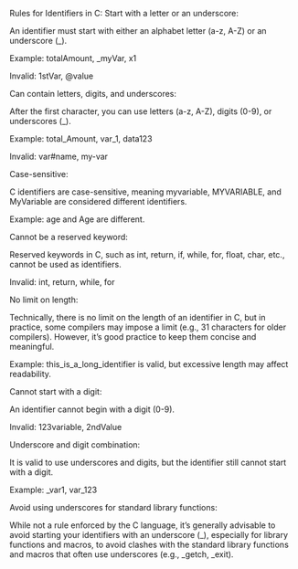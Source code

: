 Rules for Identifiers in C:
Start with a letter or an underscore:

An identifier must start with either an alphabet letter (a-z, A-Z) or an underscore (_).

Example: totalAmount, _myVar, x1

Invalid: 1stVar, @value

Can contain letters, digits, and underscores:

After the first character, you can use letters (a-z, A-Z), digits (0-9), or underscores (_).

Example: total_Amount, var_1, data123

Invalid: var#name, my-var

Case-sensitive:

C identifiers are case-sensitive, meaning myvariable, MYVARIABLE, and MyVariable are considered different identifiers.

Example: age and Age are different.

Cannot be a reserved keyword:

Reserved keywords in C, such as int, return, if, while, for, float, char, etc., cannot be used as identifiers.

Invalid: int, return, while, for

No limit on length:

Technically, there is no limit on the length of an identifier in C, but in practice, some compilers may impose a limit (e.g., 31 characters for older compilers). However, it’s good practice to keep them concise and meaningful.

Example: this_is_a_long_identifier is valid, but excessive length may affect readability.

Cannot start with a digit:

An identifier cannot begin with a digit (0-9).

Invalid: 123variable, 2ndValue

Underscore and digit combination:

It is valid to use underscores and digits, but the identifier still cannot start with a digit.

Example: _var1, var_123

Avoid using underscores for standard library functions:

While not a rule enforced by the C language, it’s generally advisable to avoid starting your identifiers with an underscore (_), especially for library functions and macros, to avoid clashes with the standard library functions and macros that often use underscores (e.g., _getch, _exit).